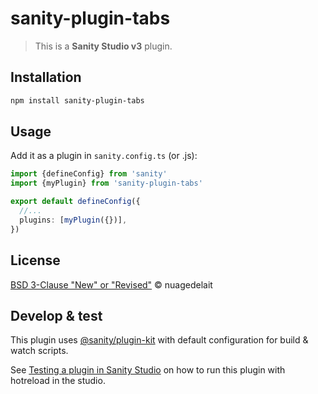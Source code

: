 # sanity-plugin-tabs

> This is a **Sanity Studio v3** plugin.

## Installation

```sh
npm install sanity-plugin-tabs
```

## Usage

Add it as a plugin in `sanity.config.ts` (or .js):

```ts
import {defineConfig} from 'sanity'
import {myPlugin} from 'sanity-plugin-tabs'

export default defineConfig({
  //...
  plugins: [myPlugin({})],
})
```

## License

[BSD 3-Clause "New" or "Revised"](LICENSE) © nuagedelait

## Develop & test

This plugin uses [@sanity/plugin-kit](https://github.com/sanity-io/plugin-kit)
with default configuration for build & watch scripts.

See [Testing a plugin in Sanity Studio](https://github.com/sanity-io/plugin-kit#testing-a-plugin-in-sanity-studio)
on how to run this plugin with hotreload in the studio.

